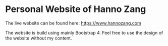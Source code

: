# Personal Website of Hanno Zang

The live website can be found here:
https://www.hannozang.com

The website is build using mainly Bootstrap 4. Feel free to use the design of the website without my content.

